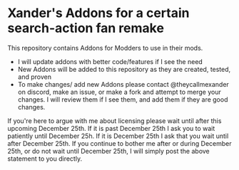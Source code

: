 # Xander's Addons for a certain search-action fan remake

This repository contains Addons for Modders to use in their mods.
- I will update addons with better code/features if I see the need
- New Addons will be added to this repository as they are created, tested, and proven
- To make changes/ add new Addons please contact @theycallmexander on discord, make an issue, or make a fork and attempt to merge your changes. I will review them if I see them, and add them if they are good changes.

If you're here to argue with me about licensing please wait until after this upcoming December 25th. If it is past December 25th I ask you to wait patiently until December 25h. If it is December 25th I ask that you wait until after December 25th.
If you continue to bother me after or during December 25th, or do not wait until December 25th, I will simply post the above statement to you directly.
